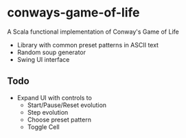 # conways-game-of-life

A Scala functional implementation of Conway's Game of Life

- Library with common preset patterns in ASCII text
- Random soup generator  
- Swing UI interface

## Todo

- Expand UI with controls to
  - Start/Pause/Reset evolution
  - Step evolution
  - Choose preset pattern 
  - Toggle Cell   


